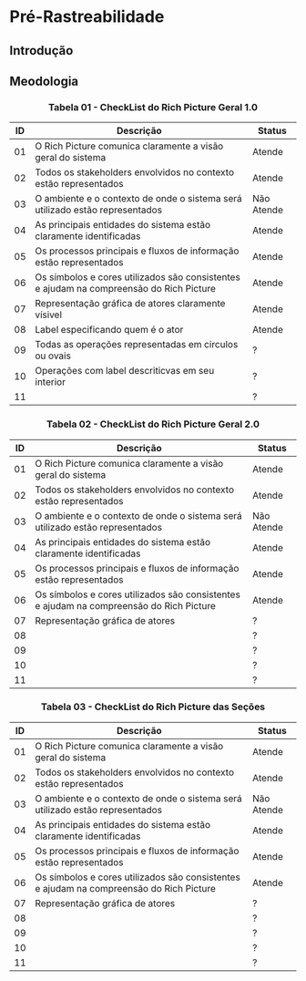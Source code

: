 # Pré-Rastreabilidade

## Introdução


## Meodologia


<center>

### Tabela 01 - CheckList do Rich Picture Geral 1.0

| ID | Descrição | Status |
| - | - | - |
| 01 | O Rich Picture comunica claramente a visão geral do sistema | Atende |
| 02 | Todos os stakeholders envolvidos no contexto estão representados | Atende |
| 03 | O ambiente e o contexto de onde o sistema será utilizado estão representados | Não Atende |
| 04 | As principais entidades do sistema estão claramente identificadas | Atende |
| 05 | Os processos principais e fluxos de informação estão representados | Atende |
| 06 | Os símbolos e cores utilizados são consistentes e ajudam na compreensão do Rich Picture | Atende |
| 07 | Representação gráfica de atores claramente vísivel  | Atende |
| 08 | Label especificando quem é o ator | Atende |
| 09 | Todas as operações representadas em circulos ou ovais | ? |
| 10 | Operações com label descriticvas em seu interior | ? |
| 11 |  | ? |

</center>

<center>

### Tabela 02 - CheckList do Rich Picture Geral 2.0

| ID | Descrição | Status |
| - | - | - |
| 01 | O Rich Picture comunica claramente a visão geral do sistema | Atende |
| 02 | Todos os stakeholders envolvidos no contexto estão representados | Atende |
| 03 | O ambiente e o contexto de onde o sistema será utilizado estão representados | Não Atende |
| 04 | As principais entidades do sistema estão claramente identificadas | Atende |
| 05 | Os processos principais e fluxos de informação estão representados | Atende |
| 06 | Os símbolos e cores utilizados são consistentes e ajudam na compreensão do Rich Picture | Atende |
| 07 | Representação gráfica de atores  | ? |
| 08 |  | ? |
| 09 |  | ? |
| 10 |  | ? |
| 11 |  | ? |

</center>

<center>

### Tabela 03 - CheckList do Rich Picture das Seções

| ID | Descrição | Status |
| - | - | - |
| 01 | O Rich Picture comunica claramente a visão geral do sistema | Atende |
| 02 | Todos os stakeholders envolvidos no contexto estão representados | Atende |
| 03 | O ambiente e o contexto de onde o sistema será utilizado estão representados | Não Atende |
| 04 | As principais entidades do sistema estão claramente identificadas | Atende |
| 05 | Os processos principais e fluxos de informação estão representados | Atende |
| 06 | Os símbolos e cores utilizados são consistentes e ajudam na compreensão do Rich Picture | Atende |
| 07 | Representação gráfica de atores  | ? |
| 08 |  | ? |
| 09 |  | ? |
| 10 |  | ? |
| 11 |  | ? |

</center>
